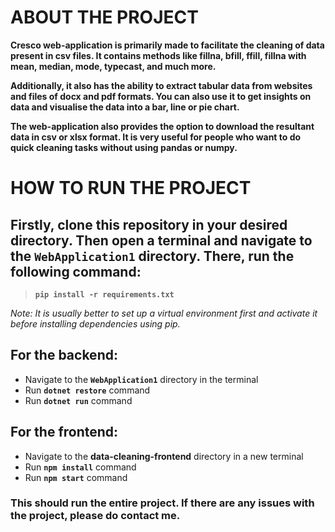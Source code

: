 # ABOUT THE PROJECT

**Cresco web-application is primarily made to facilitate the cleaning of data present in csv files. It contains methods like fillna, bfill, ffill, fillna with mean, median, mode, typecast, and much more.**

**Additionally, it also has the ability to extract tabular data from websites and files of docx and pdf formats. You can also use it to get insights on data and visualise the data into a bar, line or pie chart.**

**The web-application also provides the option to download the resultant data in csv or xlsx format. It is very useful for people who want to do quick cleaning tasks without using pandas or numpy.**


# HOW TO RUN THE PROJECT

## Firstly, clone this repository in your desired directory. Then open a terminal and navigate to the **`WebApplication1`** directory. There, run the following command:

> **`pip install -r requirements.txt`**

*Note: It is usually better to set up a virtual environment first and activate it before installing dependencies using pip.*

## For the backend:

- Navigate to the **`WebApplication1`** directory in the terminal
- Run **`dotnet restore`** command
- Run **`dotnet run`** command

## For the frontend:

- Navigate to the **data-cleaning-frontend** directory in a new terminal
- Run **`npm install`** command
- Run **`npm start`** command

### This should run the entire project. If there are any issues with the project, please do contact me.
